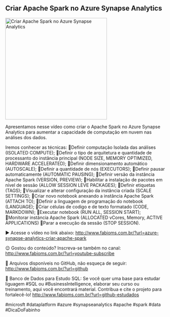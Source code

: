 ## Criar Apache Spark no Azure Synapse Analytics

<img src="https://fabioms.com.br/uploads/youtube/hsImxkAFPUc.png" alt="Criar Apache Spark no Azure Synapse Analytics" title="Azure Synapse Analytics" width="320"/>

Apresentamos nesse vídeo como criar o Apache Spark no Azure Synapse Analytics para aumentar a capacidade de computação em nuvem nas análises dos dados.

Iremos conhecer as técnicas:
🔹Definir computação Isolada das análises (ISOLATED COMPUTE);
🔹Definir o tipo de arquitetura e quantidade de processanto do instância principal (NODE SIZE, MEMORY OPTIMIZED, HARDWARE ACCELERATED);
🔹Definir dimensionamento automático (AUTOSCALE);
🔹Definir a quantidade de nós (EXECUTORS);
🔹Definir pausar automaticamente (AUTOMATIC PAUSING);
🔹Definir versão da instância Apache Spark (VERSION, PREVIEW);
🔹Habilitar a instalação de pacotes em nível de sessão (ALLOW SESSION LEVE PACKAGES);
🔹Definir etiquetas (TAGS);
🔹Visualizar e alterar configuração da instância criada (SCALE SETTINGS);
🔹Criar novo notebook anexando a instância Apache Spark (ATTACH TO);
🔹Definir a linguagem de programação do notebook (LANGUAGE);
🔹Criar células de codigo e de texto formatado (CODE, MARKDOWN);
🔹Executar notebook (RUN ALL, SESSION START);
🔹Monitorar instância Apache Spark (ALLOCATED vCores, Memory, ACTIVE APPLICATIONS)
🔹Parar a execução da sessão (STOP SESSION).

▶️ Acesse o vídeo no link abaixo:
http://www.fabioms.com.br/?url=azure-synapse-analytics-criar-apache-spark

😉 Gostou do conteúdo? Inscreva-se também no canal:
http://www.fabioms.com.br/?url=youtube-subscribe

📁 Arquivos disponíveis no GitHub, não esqueça de seguir:
http://www.fabioms.com.br/?url=github

🎁 Banco de Dados para Estudo SQL:
Se você quer uma base para estudar liguagem #SQL ou #BusinessIntelligence, elaborar seu curso ou treinamento, aqui você encontrará material. 
Contribua e cite o projeto para fortalecê-lo!
http://www.fabioms.com.br/?url=github-estudados

#microsft #dataplatform #azure #synapseanalytics #apache #spark  #data #DicaDoFabinho